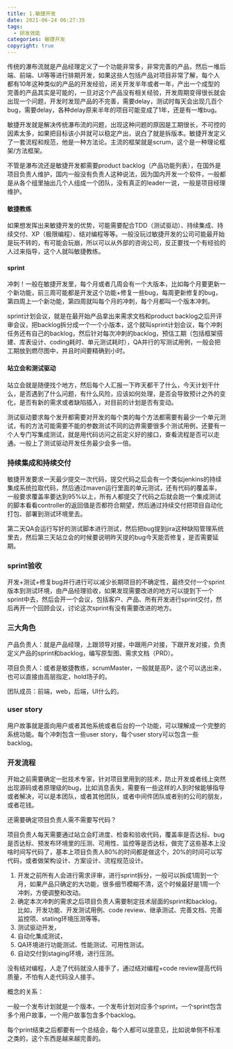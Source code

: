 ```yaml
---
title: 1.敏捷开发
date: 2021-06-24 06:27:35
tags:
  - 研发效能
categories: 敏捷开发
copyright: true
---
```


传统的瀑布流就是产品经理定义了一个功能非常多，非常完善的产品，然后一堆后端、前端、UI等等进行排期开发，如果这些人包括产品对项目非常了解，每个人都有10年这种类似的产品的开发经验，闭关开发半年或者一年，产出一个成型的完善的产品其实是可能的，一旦对这个产品没有相关经验，开发周期变得很长就会出现一个问题，开发时发现产品的不完善，需要delay，测试时每天会出现几百个bug，需要delay，各种delay原来半年的项目可能变成了1年，还是有一堆bug。

敏捷开发就是解决传统瀑布流的问题，出现这种问题的原因是工期很长，不可控的因素太多，如果把目标该小并就可以稳定产出，说白了就是拆版本。敏捷开发定义了一套流程和规范，他是一种方法论。主流的框架就是scrum，这个是一种理论框架/方法框架。

不管是瀑布流还是敏捷开发都需要product backlog（产品功能列表），在国外是项目负责人维护，国内一般没有负责人这种说法，因为国内开发一个软件，一般都是从各个组里抽出几个人组成一个团队，没有真正的leader一说，一般是项目经理维护。

#### 敏捷教练

如果想发挥出来敏捷开发的优势，可能需要配合TDD（测试驱动）、持续集成、持续交付、XP（极限编程）、结对编程等等。一般没玩过敏捷开发的公司可能最开始是玩不转的，有可能会玩崩，所以可以从外部的咨询公司，反正要找一个有经验的人过来指导，这个人就叫敏捷教练。

#### sprint

冲刺！一般在敏捷开发里，每个月或者几周会有一个大版本，比如每个月要更新一个新功能，前三周可能都是开发这个功能+修复一些bug，每周更新修复的bug，第四周上一个新功能，第四周就叫每个月的冲刺，每个月都叫一个版本冲刺。

sprint计划会议，就是在最开始产品拿出来需求文档和product backlog之后开评审会议，把backlog拆分成一个一个小版本，这个就叫sprint计划会议，每个冲刺任务还有自己的backlog，然后针对每次冲刺的backlog，预估工期（包括框架搭建、库表设计、coding耗时、单元测试耗时），QA并行的写测试用例，一般会把工期放到燃尽图中，并且时间要精确到小时。

#### 站立会和测试驱动

站立会就是随便找个地方，然后每个人汇报一下昨天都干了什么，今天计划干什么，是否遇到了什么问题，有什么风险，应该如何处理，是否会导致预计之外的变化，是否有新的需求或者缺陷插入，对目前的计划是否有变动。

测试驱动要求每个发开都需要对开发的每个类的每个方法都需要有最少一个单元测试，有的方法可能需要不能的参数测试不同的边界需要很多个测试用例，还要有一个人专门写集成测试，就是用代码访问之前定义好的接口，查看流程是否可以走通。一般上了测试驱动开发任务最少会多一倍。

### 持续集成和持续交付

敏捷开发要求一天最少提交一次代码，提交代码之后会有一个类似jenkins的持续集成系统拉取代码，然后通过maven运行里面的单元测试，还有代码的覆盖率，一般要求覆盖率要达到95%以上，所有人都提交了代码之后就会跑一个集成测试的脚本看看controller的返回值是否都符合期望，然后通过持续交付把项目自动化打包、部署到测试环境里去。

第二天QA会运行写好的测试脚本进行测试，然后把bug提到jira这种缺陷管理系统里去，然后第三天站立会的时候要说明昨天提的bug今天能否修复，是否需要延期。

### sprint验收

开发+测试+修复bug并行进行可以减少长期项目的不确定性，最终交付一个sprint版本到测试环境，由产品经理验收，如果发现需要改进的地方可以提到下一个sprint中去，然后会开一个会议，包括客户、产品、所有开发进行sprint交付，然后再开一个回顾会议，讨论这次sprint有没有需要改进的地方。

### 三大角色

产品负责人：就是产品经理，上跟领导对接，中跟用户对接，下跟开发对接，负责定义产品的sprint和backlog，编写原型图、需求文档（PRD）。

项目负责人：或者是敏捷教练，scrumMaster，一般就是高P，这个可以选出来，也可以直接由高层指定，hold场子的。

团队成员：前端，web，后端，UI什么的。

### user story

用户故事就是面向用户或者其他系统或者后台的一个功能，可以理解成一个完整的系统功能。每个冲刺包含一些user story，每个user story可以包含一些backlog。

### 开发流程

开始之前需要确定一批技术专家，针对项目里用到的技术，防止开发或者线上突然出现源码或者原理级的bug，比如消息丢失，需要有一些这样的人到时候能够指导或者解决，可以是本团队，或者其他团队，或者中间件团队或者别的公司的朋友，或者花钱。

还需要确定项目负责人需不需要写代码？

项目负责人每天需要通过站立会盯进度、检查和验收代码，覆盖率是否达标、bug是否达标、预发布环境里的压测、可用性、监控等是否达标，做完了这些基本上没啥时间写代码了，基本上项目负责人80%的时间都是做这个，20%的时间可以写代码，或者做架构设计、方案设计、流程规范设计。

1.   开发之前所有人会进行需求评审，进行sprint拆分，一般可以拆成1周到一个月，如果产品只确定的大功能，很多细节模糊不清，这个时候最好是1周一个冲刺，方便调整和改动。
2.   确定本次冲刺的需求之后项目负责人需要制定技术层面的sprint和backlog，比如，开发功能、开发测试用例、code review、继承测试、完善文档、完善监控项、stating环境压测等等。
3.   测试驱动开发，
4.   自动化集成测试，
5.   QA环境进行功能测试、性能测试、可用性测试。
6.   自动交付到staging环境，进行压测。

没有结对编程，人走了代码就没人接手了，通过结对编程+code review提高代码质量，不怕有人走代码没人接手。

概念的关系：

一般一个发布计划就是一个版本，一个发布计划对应多个sprint，一个sprint包含多个用户故事，一个用户故事包含多个backlog。

每个print结束之后都要有一个总结会，每个人都可以提意见，比如说单侧不标准之类的，这个东西是越来越完善的。

